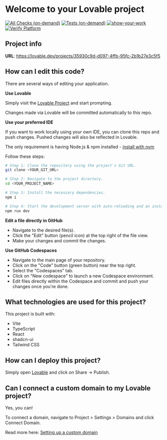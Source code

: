 # Welcome to your Lovable project

<!-- CI Badges -->
[![All Checks (on-demand)](https://github.com/kinnon13/yalls-foundry/actions/workflows/all-on-demand.yml/badge.svg?branch=main)](https://github.com/kinnon13/yalls-foundry/actions/workflows/all-on-demand.yml)
[![Tests (on-demand)](https://github.com/kinnon13/yalls-foundry/actions/workflows/tests-only.yml/badge.svg?branch=main)](https://github.com/kinnon13/yalls-foundry/actions/workflows/tests-only.yml)
[![show-your-work](https://github.com/kinnon13/yalls-foundry/actions/workflows/show-your-work.yml/badge.svg?branch=main)](https://github.com/kinnon13/yalls-foundry/actions/workflows/show-your-work.yml)
[![Verify Platform](https://github.com/kinnon13/yalls-foundry/actions/workflows/verify-platform.yml/badge.svg?branch=main)](https://github.com/kinnon13/yalls-foundry/actions/workflows/verify-platform.yml)

## Project info

**URL**: https://lovable.dev/projects/35930c9d-d097-4ffb-95fc-2b1b27e3c5f5

## How can I edit this code?

There are several ways of editing your application.

**Use Lovable**

Simply visit the [Lovable Project](https://lovable.dev/projects/35930c9d-d097-4ffb-95fc-2b1b27e3c5f5) and start prompting.

Changes made via Lovable will be committed automatically to this repo.

**Use your preferred IDE**

If you want to work locally using your own IDE, you can clone this repo and push changes. Pushed changes will also be reflected in Lovable.

The only requirement is having Node.js & npm installed - [install with nvm](https://github.com/nvm-sh/nvm#installing-and-updating)

Follow these steps:

```sh
# Step 1: Clone the repository using the project's Git URL.
git clone <YOUR_GIT_URL>

# Step 2: Navigate to the project directory.
cd <YOUR_PROJECT_NAME>

# Step 3: Install the necessary dependencies.
npm i

# Step 4: Start the development server with auto-reloading and an instant preview.
npm run dev
```

**Edit a file directly in GitHub**

- Navigate to the desired file(s).
- Click the "Edit" button (pencil icon) at the top right of the file view.
- Make your changes and commit the changes.

**Use GitHub Codespaces**

- Navigate to the main page of your repository.
- Click on the "Code" button (green button) near the top right.
- Select the "Codespaces" tab.
- Click on "New codespace" to launch a new Codespace environment.
- Edit files directly within the Codespace and commit and push your changes once you're done.

## What technologies are used for this project?

This project is built with:

- Vite
- TypeScript
- React
- shadcn-ui
- Tailwind CSS

## How can I deploy this project?

Simply open [Lovable](https://lovable.dev/projects/35930c9d-d097-4ffb-95fc-2b1b27e3c5f5) and click on Share -> Publish.

## Can I connect a custom domain to my Lovable project?

Yes, you can!

To connect a domain, navigate to Project > Settings > Domains and click Connect Domain.

Read more here: [Setting up a custom domain](https://docs.lovable.dev/features/custom-domain#custom-domain)
